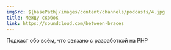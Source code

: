 ```yaml
---
imgSrc: ${basePath}/images/content/channels/podcasts/4.jpg
title: Между скобок
link: https://soundcloud.com/between-braces
---
```


Подкаст обо всём, что связано с разработкой на PHP
